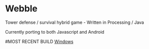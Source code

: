 # Webble
Tower defense / survival hybrid game - Written in Processing / Java

Currently porting to both Javascript and Android







#MOST RECENT BUILD
[Windows](https://github.com/Argzero/Webble/releases/download/0.1/0.1.zip)
